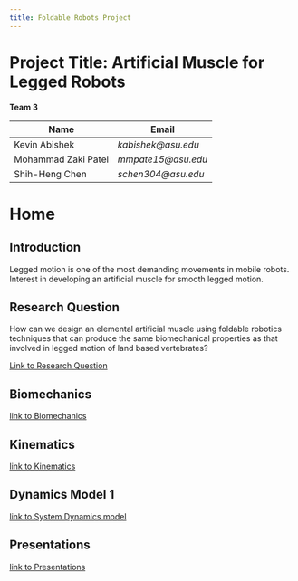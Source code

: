 ```yaml
---
title: Foldable Robots Project 
---
```


# Project Title: Artificial Muscle for Legged Robots
**Team 3**

|    Name                                |    Email    |
| -----------                            | ----------- |
| Kevin Abishek                          | _kabishek@asu.edu_|
| Mohammad Zaki Patel                    |_mmpate15@asu.edu_ |
| Shih-Heng Chen                         |_schen304@asu.edu_ |

# Home

## Introduction
Legged motion is one of the most demanding movements in mobile robots. Interest in developing an artificial muscle for smooth legged motion.

## Research Question
How can we design an elemental artificial muscle using foldable robotics techniques that can produce the same biomechanical properties as that involved in legged motion of land based vertebrates?


[Link to Research Question](/Researchquestion.md)

## Biomechanics
[link to Biomechanics](/Biomechanics.md)

## Kinematics
[link to Kinematics](/Kinematics.md)

## Dynamics Model 1
[link to System Dynamics model](https://nbviewer.jupyter.org/url/team3.github.io/Dynamics_I.ipynb)

## Presentations
[link to Presentations](/Presentations.md)
